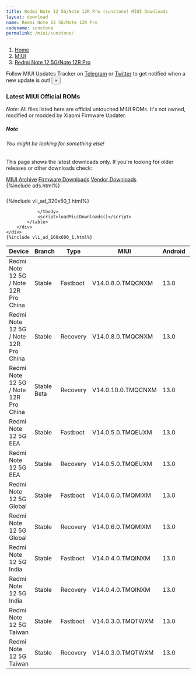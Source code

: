 ```yaml
---
title: Redmi Note 12 5G/Note 12R Pro (sunstone) MIUI Downloads
layout: download
name: Redmi Note 12 5G/Note 12R Pro
codename: sunstone
permalink: /miui/sunstone/
---
```

<nav aria-label="breadcrumb">
    <ol class="breadcrumb">
        <li class="breadcrumb-item"><a href="/">Home</a></li>
        <li class="breadcrumb-item"><a href="/miui/">MIUI</a></li>
        <li class="breadcrumb-item active" aria-current="page"><a href="/miui/sunstone/">Redmi Note 12 5G/Note 12R Pro</a></li>
    </ol>
</nav>
<div class="alert alert-primary alert-dismissible fade show" role="alert">
    Follow MIUI Updates Tracker on <a href="https://t.me/MIUIUpdatesTracker" class="alert-link">Telegram</a>
     or <a href="https://twitter.com/MiFwUpdater" class="alert-link">Twitter</a> to get notified when a new update is out!
    <button type="button" class="close" data-dismiss="alert" aria-label="Close">
        <span aria-hidden="true">&times;</span>
    </button>
</div>

### Latest MIUI Official ROMs
*Note*: All files listed here are official untouched MIUI ROMs. It's not owned, modified or modded by Xiaomi Firmware Updater.
<div class="card">
  <div class="card-body">
    <h5 class="card-title">Note</h5>
    <h6 class="card-subtitle mb-2 text-muted">You might be looking for something else!</h6>
    <p class="card-text">This page shows the latest downloads only.
     If you're looking for older releases or other downloads check:</p>
    <a href="/archive/miui/sunstone/" class="card-link">MIUI Archive</a>
    <a href="/firmware/sunstone/" class="card-link">Firmware Downloads</a>
    <a href="/vendor/sunstone/" class="card-link">Vendor Downloads</a>
  </div>
</div>
{%include ads.html%}
<div class="row justify-content-center">
    <div class="col-10">
        <div class="table-responsive-md" style="margin-top: 25px;">
            {%include vli_ad_320x50_1.html%}
            <table id="miui" class="display dt-responsive nowrap compact table table-striped table-hover table-sm">
                <thead class="thead-dark">
                    <tr>
                        <th data-ref="device">Device</th>
                        <th data-ref="branch">Branch</th>
                        <th data-ref="type">Type</th>
                        <th data-ref="miui">MIUI</th>
                        <th data-ref="android">Android</th>
                        <th data-ref="size">Size</th>
                        <th data-ref="size">Date</th>
                        <th data-ref="link">Link</th>
                    </tr>
                </thead>
                <tbody>
                <tr><td>Redmi Note 12 5G / Note 12R Pro China</td><td>Stable</td><td>Fastboot</td><td>V14.0.8.0.TMQCNXM</td><td>13.0</td><td>6.4 GB</td><td>2023-08-15</td><td><a href="/miui/sunstone/stable/V14.0.8.0.TMQCNXM/">Download</a></td></tr>
<tr><td>Redmi Note 12 5G / Note 12R Pro China</td><td>Stable</td><td>Recovery</td><td>V14.0.8.0.TMQCNXM</td><td>13.0</td><td>4.2 GB</td><td>2023-08-25</td><td><a href="/miui/sunstone/stable/V14.0.8.0.TMQCNXM/">Download</a></td></tr>
<tr><td>Redmi Note 12 5G / Note 12R Pro China</td><td>Stable Beta</td><td>Recovery</td><td>V14.0.10.0.TMQCNXM</td><td>13.0</td><td>4.2 GB</td><td>2023-12-13</td><td><a href="/miui/sunstone/stable beta/V14.0.10.0.TMQCNXM/">Download</a></td></tr>
<tr><td>Redmi Note 12 5G EEA</td><td>Stable</td><td>Fastboot</td><td>V14.0.5.0.TMQEUXM</td><td>13.0</td><td>6.2 GB</td><td>2023-11-17</td><td><a href="/miui/sunstone/stable/V14.0.5.0.TMQEUXM/">Download</a></td></tr>
<tr><td>Redmi Note 12 5G EEA</td><td>Stable</td><td>Recovery</td><td>V14.0.5.0.TMQEUXM</td><td>13.0</td><td>3.7 GB</td><td>2023-11-22</td><td><a href="/miui/sunstone/stable/V14.0.5.0.TMQEUXM/">Download</a></td></tr>
<tr><td>Redmi Note 12 5G Global</td><td>Stable</td><td>Fastboot</td><td>V14.0.6.0.TMQMIXM</td><td>13.0</td><td>6.7 GB</td><td>2023-11-02</td><td><a href="/miui/sunstone/stable/V14.0.6.0.TMQMIXM/">Download</a></td></tr>
<tr><td>Redmi Note 12 5G Global</td><td>Stable</td><td>Recovery</td><td>V14.0.6.0.TMQMIXM</td><td>13.0</td><td>3.5 GB</td><td>2023-11-20</td><td><a href="/miui/sunstone/stable/V14.0.6.0.TMQMIXM/">Download</a></td></tr>
<tr><td>Redmi Note 12 5G India</td><td>Stable</td><td>Fastboot</td><td>V14.0.4.0.TMQINXM</td><td>13.0</td><td>5.2 GB</td><td>2023-11-09</td><td><a href="/miui/sunstone/stable/V14.0.4.0.TMQINXM/">Download</a></td></tr>
<tr><td>Redmi Note 12 5G India</td><td>Stable</td><td>Recovery</td><td>V14.0.4.0.TMQINXM</td><td>13.0</td><td>3.4 GB</td><td>2023-11-20</td><td><a href="/miui/sunstone/stable/V14.0.4.0.TMQINXM/">Download</a></td></tr>
<tr><td>Redmi Note 12 5G Taiwan</td><td>Stable</td><td>Fastboot</td><td>V14.0.3.0.TMQTWXM</td><td>13.0</td><td>5.3 GB</td><td>2023-11-10</td><td><a href="/miui/sunstone/stable/V14.0.3.0.TMQTWXM/">Download</a></td></tr>
<tr><td>Redmi Note 12 5G Taiwan</td><td>Stable</td><td>Recovery</td><td>V14.0.3.0.TMQTWXM</td><td>13.0</td><td>3.4 GB</td><td>2023-11-16</td><td><a href="/miui/sunstone/stable/V14.0.3.0.TMQTWXM/">Download</a></td></tr>

                </tbody>
                <script>loadMiuiDownloads()</script>
            </table>
        </div>
    </div>
    {%include vli_ad_160x600_1.html%}
</div>
